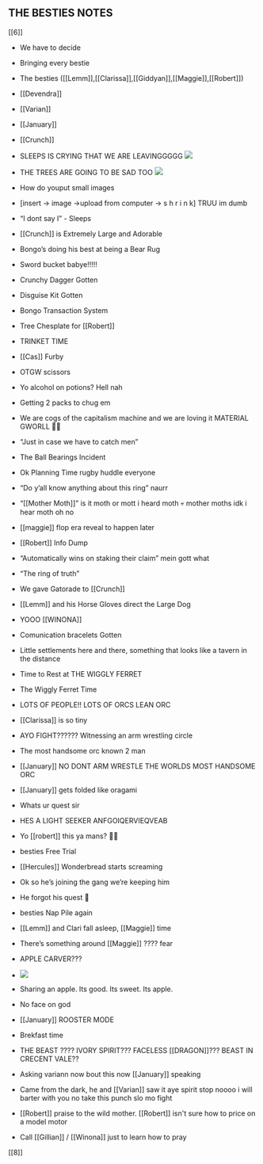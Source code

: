 ## THE BESTIES NOTES

[[6]]

-   We have to decide
    
-   Bringing every bestie
    

-   The besties ([[Lemm]],[[Clarissa]],[[Giddyan]],[[Maggie]],[[Robert]])
    
-   [[Devendra]]
    
-   [[Varian]]
    
-   [[January]]
    
-   [[Crunch]]
    

-   SLEEPS IS CRYING THAT WE ARE LEAVINGGGGG ![](https://lh5.googleusercontent.com/k_O5Wa7cfu-dGTse9rnU_121BpwSHWQ6Ld-oVdiRBBeEJ7W8QGdXkR5Pr4bQQ7a3AaACH_9YljbcllzhKtaQQKUlaNq-ruR78Lrve_DukLwBmA4-T2CArmkloVmGp4Uw90FKkE13khjzaP-8wA)
    
-   THE TREES ARE GOING TO BE SAD TOO ![](https://lh5.googleusercontent.com/z3LPnZAYzAfocP3EM4D6Ft9POSz6trn9V80S79ZINq-zxR84HbpLAxnqDQdlfkdOSelU8NZ9_kvZC_RV1xkI8aGy5Hl__JsQ9XmI-oxTLWmqVIEBozbO5dr_hnZ-N48M6VeqMUxG_d8VyjkuEw)
    
-   How do youput small images
    
-   [insert -> image ->upload from computer -> s h r i n k] TRUU im dumb
    
-   “I dont say I” - Sleeps
    
-   [[Crunch]] is Extremely Large and Adorable
    
-   Bongo’s doing his best at being a Bear Rug
    
-   Sword bucket babye!!!!!
    
-   Crunchy Dagger Gotten 
    
-   Disguise Kit Gotten
    
-   Bongo Transaction System 
    
-   Tree Chesplate for [[Robert]]
    
-   TRINKET TIME
    
-   [[Cas]] Furby
    
-   OTGW scissors
    
-   Yo alcohol on potions? Hell nah 
    
-   Getting 2 packs to chug em
    
-   We are cogs of the capitalism machine and we are loving it MATERIAL GWORLL 💅💅
    
-   “Just in case we have to catch men”
    
-   The Ball Bearings Incident
    
-   Ok Planning Time rugby huddle everyone
    
-   “Do y’all know anything about this ring” naurr
    
-   “[[Mother Moth]]” is it moth or mott i heard moth 💀 mother moths idk i hear moth oh no
    
-   [[maggie]] flop era reveal to happen later 
    
-   [[Robert]] Info Dump 
    
-   “Automatically wins on staking their claim” mein gott what
    
-   “The ring of truth”
    
-   We gave Gatorade to [[Crunch]]
    
-   [[Lemm]] and his Horse Gloves direct the Large Dog
    
-   YOOO [[WINONA]] 
    
-   Comunication bracelets Gotten
    
-   Little settlements here and there, something that looks like a tavern in the distance
    
-   Time to Rest at THE WIGGLY FERRET
    
-   The Wiggly Ferret Time
    
-   LOTS OF PEOPLE!! LOTS OF ORCS LEAN ORC
    
-   [[Clarissa]] is so tiny 
    
-   AYO FIGHT?????? Witnessing an arm wrestling circle
    
-   The most handsome orc known 2 man
    
-   [[January]] NO DONT ARM WRESTLE THE WORLDS MOST HANDSOME ORC
    
-   [[January]] gets folded like oragami
    
-   Whats ur quest sir
    
-   HES A LIGHT SEEKER ANFGOIQERVIEQVEAB
    
-   Yo [[robert]] this ya mans? 🤨🤨
    
-   besties Free Trial
    
-   [[Hercules]] Wonderbread starts screaming
    
-   Ok so he’s joining the gang we’re keeping him
    
-   He forgot his quest 🗿
    
-   besties Nap Pile again
    
-   [[Lemm]] and Clari fall asleep, [[Maggie]] time
    
-   There’s something around [[Maggie]] ???? fear
    
-   APPLE CARVER???
    
-   ![](https://lh4.googleusercontent.com/ARwV3pZ6Mh9vFFjGWS21-BsJJ5gXkWWtLJ5mzubSY9UZlU-PNjmb3t5U4Sl3z_5ARyrZhD6n3jzgQSUW7tmAWdxWXW4l3ioqmCxdgoC4vrCYsnVgzqToz68jiEZTZW2LITAr3dh8LslhoyvVpQ)
    
-   Sharing an apple. Its good. Its sweet. Its apple.
    
-   No face on god 
    
-   [[January]] ROOSTER MODE
    
-   Brekfast time
    
-   THE BEAST ???? IVORY SPIRIT??? FACELESS [[DRAGON]]??? BEAST IN CRECENT VALE??
    
-   Asking variann now bout this now [[January]] speaking
    
-   Came from the dark, he and [[Varian]] saw it aye spirit stop noooo i will barter with you no take this punch slo mo fight
    
-   [[Robert]] praise to the wild mother. [[Robert]] isn't sure how to price on a model motor
    
-   Call [[Gillian]] / [[Winona]] just to learn how to pray
    
[[8]]